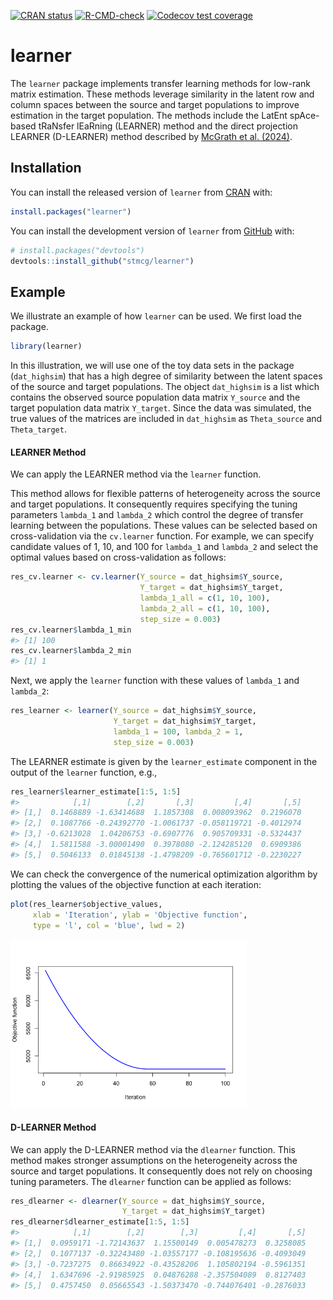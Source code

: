 
<!-- README.md is generated from README.Rmd. Please edit that file -->
<!-- badges: start -->

[![CRAN
status](https://www.r-pkg.org/badges/version/learner)](https://CRAN.R-project.org/package=learner)
[![R-CMD-check](https://github.com/stmcg/learner/actions/workflows/R-CMD-check.yaml/badge.svg)](https://github.com/stmcg/learner/actions/workflows/R-CMD-check.yaml)
[![Codecov test
coverage](https://codecov.io/gh/stmcg/learner/graph/badge.svg)](https://app.codecov.io/gh/stmcg/learner)
<!-- badges: end -->

# learner

The `learner` package implements transfer learning methods for low-rank
matrix estimation. These methods leverage similarity in the latent row
and column spaces between the source and target populations to improve
estimation in the target population. The methods include the LatEnt
spAce-based tRaNsfer lEaRning (LEARNER) method and the direct projection
LEARNER (D-LEARNER) method described by [McGrath et
al. (2024)](https://doi.org/10.48550/arXiv.2412.20605).

## Installation

You can install the released version of `learner` from
[CRAN](https://CRAN.R-project.org/package=learner) with:

``` r
install.packages("learner")
```

You can install the development version of `learner` from
[GitHub](https://github.com/stmcg/learner) with:

``` r
# install.packages("devtools")
devtools::install_github("stmcg/learner")
```

## Example

We illustrate an example of how `learner` can be used. We first load the
package.

``` r
library(learner)
```

In this illustration, we will use one of the toy data sets in the
package (`dat_highsim`) that has a high degree of similarity between the
latent spaces of the source and target populations. The object
`dat_highsim` is a list which contains the observed source population
data matrix `Y_source` and the target population data matrix `Y_target`.
Since the data was simulated, the true values of the matrices are
included in `dat_highsim` as `Theta_source` and `Theta_target`.

#### LEARNER Method

We can apply the LEARNER method via the `learner` function.

This method allows for flexible patterns of heterogeneity across the
source and target populations. It consequently requires specifying the
tuning parameters `lambda_1` and `lambda_2` which control the degree of
transfer learning between the populations. These values can be selected
based on cross-validation via the `cv.learner` function. For example, we
can specify candidate values of 1, 10, and 100 for `lambda_1` and
`lambda_2` and select the optimal values based on cross-validation as
follows:

``` r
res_cv.learner <- cv.learner(Y_source = dat_highsim$Y_source, 
                             Y_target = dat_highsim$Y_target, 
                             lambda_1_all = c(1, 10, 100), 
                             lambda_2_all = c(1, 10, 100), 
                             step_size = 0.003)
res_cv.learner$lambda_1_min
#> [1] 100
res_cv.learner$lambda_2_min
#> [1] 1
```

Next, we apply the `learner` function with these values of `lambda_1`
and `lambda_2`:

``` r
res_learner <- learner(Y_source = dat_highsim$Y_source, 
                       Y_target = dat_highsim$Y_target,
                       lambda_1 = 100, lambda_2 = 1, 
                       step_size = 0.003)
```

The LEARNER estimate is given by the `learner_estimate` component in the
output of the `learner` function, e.g.,

``` r
res_learner$learner_estimate[1:5, 1:5]
#>            [,1]        [,2]       [,3]         [,4]       [,5]
#> [1,]  0.1468889 -1.63414688  1.1857308  0.008093962  0.2196070
#> [2,]  0.1087766 -0.24392770 -1.0061737 -0.058119721 -0.4012974
#> [3,] -0.6213028  1.04206753 -0.6907776  0.905709331 -0.5324437
#> [4,]  1.5811588 -3.00001490  0.3978080 -2.124285120  0.6909386
#> [5,]  0.5046133  0.01845138 -1.4798209 -0.765601712 -0.2230227
```

We can check the convergence of the numerical optimization algorithm by
plotting the values of the objective function at each iteration:

``` r
plot(res_learner$objective_values, 
     xlab = 'Iteration', ylab = 'Objective function',
     type = 'l', col = 'blue', lwd = 2)
```

<img src="README_files/figure-gfm/unnamed-chunk-6-1.png" width="75%" />

#### D-LEARNER Method

We can apply the D-LEARNER method via the `dlearner` function. This
method makes stronger assumptions on the heterogeneity across the source
and target populations. It consequently does not rely on choosing tuning
parameters. The `dlearner` function can be applied as follows:

``` r
res_dlearner <- dlearner(Y_source = dat_highsim$Y_source, 
                         Y_target = dat_highsim$Y_target)
res_dlearner$dlearner_estimate[1:5, 1:5]
#>            [,1]        [,2]        [,3]         [,4]       [,5]
#> [1,]  0.0959171 -1.72143637  1.15500149  0.005478273  0.3258085
#> [2,]  0.1077137 -0.32243480 -1.03557177 -0.108195636 -0.4093049
#> [3,] -0.7237275  0.86634922 -0.43528206  1.105802194 -0.5961351
#> [4,]  1.6347696 -2.91985925  0.04876288 -2.357504089  0.8127403
#> [5,]  0.4757450  0.05665543 -1.50373470 -0.744076401 -0.2876033
```
